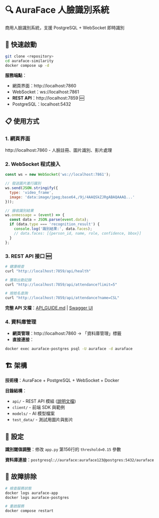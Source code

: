 # 🔍 AuraFace 人臉識別系統

商用人臉識別系統，支援 PostgreSQL + WebSocket 即時識別

## 🚀 快速啟動

```bash
git clone <repository>
cd auraface-similarity
docker compose up -d
```

**服務端點**：
- 網頁界面：http://localhost:7860
- WebSocket：ws://localhost:7861
- **REST API**：http://localhost:7859  🆕
- PostgreSQL：localhost:5432

## 📋 使用方式

### 1. 網頁界面
http://localhost:7860 - 人臉註冊、圖片識別、影片處理

### 2. WebSocket 程式接入
```javascript
const ws = new WebSocket('ws://localhost:7861');

// 發送圖片進行識別
ws.send(JSON.stringify({
  type: 'video_frame',
  image: 'data:image/jpeg;base64,/9j/4AAQSkZJRgABAQAAAQ...'
}));

// 接收識別結果
ws.onmessage = (event) => {
  const data = JSON.parse(event.data);
  if (data.type === 'recognition_result') {
    console.log('識別結果:', data.faces);
    // data.faces: [{person_id, name, role, confidence, bbox}]
  }
};
```

### 3. REST API 接口 🆕
```bash
# 健康檢查
curl "http://localhost:7859/api/health"

# 獲取出勤記錄
curl "http://localhost:7859/api/attendance?limit=5"

# 按姓名查詢
curl "http://localhost:7859/api/attendance?name=CSL"
```

**完整 API 文檔**：[API_GUIDE.md](./API_GUIDE.md) | [Swagger UI](http://localhost:7859/docs)

### 4. 資料庫管理
- **網頁管理**：http://localhost:7860 → 「資料庫管理」標籤
- **直接連接**：
```bash
docker exec auraface-postgres psql -U auraface -d auraface
```

## 🏗️ 架構

**技術棧**：AuraFace + PostgreSQL + WebSocket + Docker

**目錄結構**：
- `api/` - REST API 模組 ([說明文檔](./api/README.md))
- `client/` - 前端 SDK 與範例
- `models/` - AI 模型檔案
- `test_data/` - 測試用圖片與影片

## 🔧 設定

**識別閾值調整**：修改 `app.py` 第156行的 `threshold=0.15` 參數

**資料庫連接**：`postgresql://auraface:auraface123@postgres:5432/auraface`

## 🚨 故障排除

```bash
# 檢查服務狀態
docker logs auraface-app
docker logs auraface-postgres

# 重啟服務
docker compose restart
```